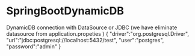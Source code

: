 # SpringBootDynamicDB
DynamicDB connection with DataSource or JDBC (we have eliminate datasource from application.propeties )
{
	"driver":"org.postgresql.Driver",
"url":"jdbc:postgresql://localhost:5432/test",
"user":"postgres",
"password":"admin"
}
